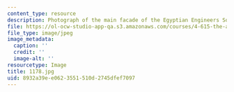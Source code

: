 ```yaml
---
content_type: resource
description: Photograph of the main facade of the Egyptian Engineers Society building.
file: https://ol-ocw-studio-app-qa.s3.amazonaws.com/courses/4-615-the-architecture-of-cairo-spring-2002/8932a39ee0623551510d2745dfef7097_1178.jpg
file_type: image/jpeg
image_metadata:
  caption: ''
  credit: ''
  image-alt: ''
resourcetype: Image
title: 1178.jpg
uid: 8932a39e-e062-3551-510d-2745dfef7097
---
```

